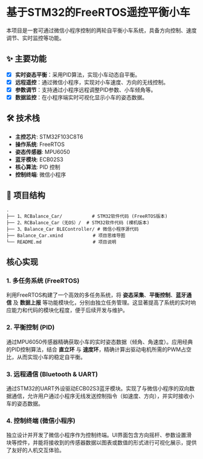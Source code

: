 # 基于STM32的FreeRTOS遥控平衡小车

本项目是一套可通过微信小程序控制的两轮自平衡小车系统，具备方向控制、速度调节、实时监控等功能。

## ✨ 主要功能

- [x] **实时姿态平衡**：采用PID算法，实现小车动态自平衡。
- [x] **远程遥控**：通过微信小程序，实现对小车速度、方向的无线控制。
- [x] **参数调节**：支持通过小程序远程调整PID参数、小车倾角等。
- [x] **数据监控**：在小程序端实时可视化显示小车的姿态数据。

## 🛠️ 技术栈

*   **主控芯片**: STM32F103C8T6
*   **操作系统**: FreeRTOS
*   **姿态传感器**: MPU6050
*   **蓝牙模块**: ECB02S3
*   **核心算法**: PID 控制
*   **控制终端**: 微信小程序

## 📂 项目结构

```
.
├── 1、RCBalance_Car/           # STM32软件代码 (FreeRTOS版本)
├── 2、RCBalance_Car（无OS）/  # STM32软件代码 (裸机版本)
├── 3、Balance_Car BLEController/ # 微信小程序源代码
├── Balance_Car.xmind           # 项目思维导图
└── README.md                   # 项目说明
```

## 核心实现

### 1. 多任务系统 (FreeRTOS)

利用FreeRTOS构建了一个高效的多任务系统，将 **姿态采集**、**平衡控制**、**蓝牙通信** 及 **数据上报** 等功能模块化，分别由独立任务管理。这显著提高了系统的实时响应能力和代码的模块化程度，便于后续开发与维护。

### 2. 平衡控制 (PID)

通过MPU6050传感器精确获取小车的实时姿态数据（倾角、角速度）。应用经典的PID控制算法，结合 **直立环** 与 **速度环**，精确计算出驱动电机所需的PWM占空比，从而实现小车的稳定自平衡。

### 3. 远程通信 (Bluetooth & UART)

通过STM32的UART外设驱动ECB02S3蓝牙模块。实现了与微信小程序的双向数据通信，允许用户通过小程序无线发送控制指令（如速度、方向），并实时接收小车的姿态数据。

### 4. 控制终端 (微信小程序)

独立设计并开发了微信小程序作为控制终端。UI界面包含方向摇杆、参数设置滑块等控件，并能将接收到的传感器数据以图表或数值的形式进行可视化展示，提供了友好的人机交互体验。 